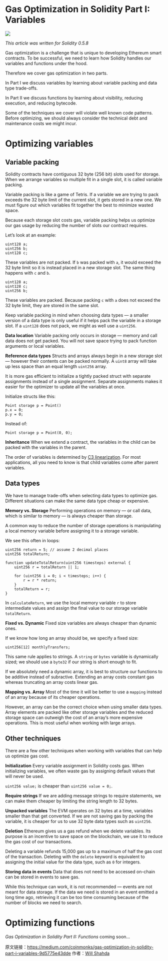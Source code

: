 
# Gas Optimization in Solidity Part I: Variables
![](https://img.learnblockchain.cn/2020/09/03/15991036968686.jpg)

*This article was written for Solidity 0.5.8*

Gas optimization is a challenge that is unique to developing Ethereum smart contracts. To be successful, we need to learn how Solidity handles our variables and functions under the hood.

Therefore we cover gas optimization in two parts.

In Part I we discuss variables by learning about variable packing and data type trade-offs.

In Part II we discuss functions by learning about visibility, reducing execution, and reducing bytecode.

Some of the techniques we cover will violate well known code patterns. Before optimizing, we should always consider the technical debt and maintenance costs we might incur.

# Optimizing variables

## Variable packing

Solidity contracts have contiguous 32 byte (256 bit) slots used for storage. When we arrange variables so multiple fit in a single slot, it is called variable packing.

Variable packing is like a game of Tetris. If a variable we are trying to pack exceeds the 32 byte limit of the current slot, it gets stored in a new one. We must figure out which variables fit together the best to minimize wasted space.

Because each storage slot costs gas, variable packing helps us optimize our gas usage by reducing the number of slots our contract requires.

Let’s look at an example:

```
uint128 a;
uint256 b;
uint128 c;
```

These variables are not packed. If `b` was packed with `a`, it would exceed the 32 byte limit so it is instead placed in a new storage slot. The same thing happens with `c` and `b`.

```
uint128 a;
uint128 c;
uint256 b;
```

These variables are packed. Because packing `c` with `a` does not exceed the 32 byte limit, they are stored in the same slot.

Keep variable packing in mind when choosing data types — a smaller version of a data type is only useful if it helps pack the variable in a storage slot. If a `uint128` does not pack, we might as well use a `uint256`.

**Data location**
Variable packing only occurs in storage — memory and call data does not get packed. You will not save space trying to pack function arguments or local variables.

**Reference data types**
Structs and arrays always begin in a new storage slot — however their contents can be packed normally. A `uint8` array will take up less space than an equal length `uint256` array.

It is more gas efficient to initialize a tightly packed struct with separate assignments instead of a single assignment. Separate assignments makes it easier for the optimizer to update all the variables at once.

Initialize structs like this:

```
Point storage p = Point()
p.x = 0;
p.y = 0;
```

Instead of:

```
Point storage p = Point(0, 0);
```

**Inheritance**
When we extend a contract, the variables in the child can be packed with the variables in the parent.

The order of variables is determined by [C3 linearization](https://en.wikipedia.org/wiki/C3_linearization). For most applications, all you need to know is that child variables come after parent variables.

## Data types

We have to manage trade-offs when selecting data types to optimize gas. Different situations can make the same data type cheap or expensive.

**Memory vs. Storage**
Performing operations on memory — or call data, which is similar to memory — is always cheaper than storage.

A common way to reduce the number of storage operations is manipulating a local memory variable before assigning it to a storage variable.

We see this often in loops:

```
uint256 return = 5; // assume 2 decimal places
uint256 totalReturn;

function updateTotalReturn(uint256 timesteps) external {
    uint256 r = totalReturn || 1;
    
    for (uint256 i = 0; i < timesteps; i++) {
        r = r * return;
    }
    totalReturn = r;
}
```

In `calculateReturn`, we use the local memory variable `r` to store intermediate values and assign the final value to our storage variable `totalReturn`.

**Fixed vs. Dynamic**
Fixed size variables are always cheaper than dynamic ones.

If we know how long an array should be, we specify a fixed size:

```
uint256[12] monthlyTransfers;
```

This same rule applies to strings. A `string` or `bytes` variable is dynamically sized; we should use a `byte32` if our string is short enough to fit.

If we absolutely need a dynamic array, it is best to structure our functions to be additive instead of subractive. Extending an array costs constant gas whereas truncating an array costs linear gas.

**Mapping vs. Array**
Most of the time it will be better to use a `mapping` instead of an array because of its cheaper operations.

However, an array can be the correct choice when using smaller data types. Array elements are packed like other storage variables and the reduced storage space can outweigh the cost of an array’s more expensive operations. This is most useful when working with large arrays.

## Other techniques

There are a few other techniques when working with variables that can help us optimize gas cost.

**Initialization**
Every variable assignment in Solidity costs gas. When initializing variables, we often waste gas by assigning default values that will never be used.

`uint256 value;` is cheaper than `uint256 value = 0;`.

**Require strings**
If we are adding message strings to require statements, we can make them cheaper by limiting the string length to 32 bytes.

**Unpacked variables**
The EVM operates on 32 bytes at a time, variables smaller than that get converted. If we are not saving gas by packing the variable, it is cheaper for us to use 32 byte data types such as `uint256`.

**Deletion**
Ethereum gives us a gas refund when we delete variables. Its purpose is an incentive to save space on the blockchain, we use it to reduce the gas cost of our transactions.

Deleting a variable refunds 15,000 gas up to a maximum of half the gas cost of the transaction. Deleting with the `delete` keyword is equivalent to assigning the initial value for the data type, such as `0` for integers.

**Storing data in events**
Data that does not need to be accessed on-chain can be stored in events to save gas.

While this technique can work, it is not recommended — events are not meant for data storage. If the data we need is stored in an event emitted a long time ago, retrieving it can be too time consuming because of the number of blocks we need to search.

# Optimizing functions

*Gas Optimization in Solidity Part II: Functions* coming soon…


原文链接：https://medium.com/coinmonks/gas-optimization-in-solidity-part-i-variables-9d5775e43dde
作者：[Will Shahda](https://medium.com/@ethdapp)

